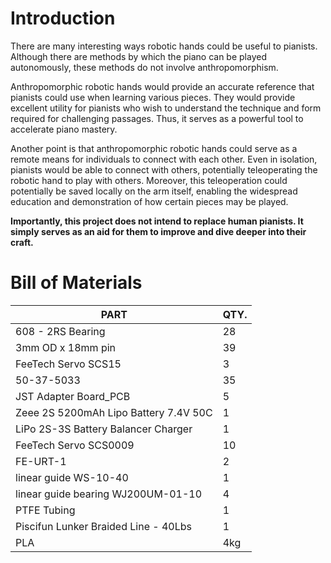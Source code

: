 # Introduction
There are many interesting ways robotic hands could be useful to pianists. Although there are methods by which the piano can be played autonomously, these methods do not involve anthropomorphism.

Anthropomorphic robotic hands would provide an accurate reference that pianists
could use when learning various pieces. They would provide excellent utility for pianists
who wish to understand the technique and form required for challenging passages. Thus,
it serves as a powerful tool to accelerate piano mastery.

Another point is that anthropomorphic robotic hands could serve as a remote means for individuals to connect with each other. Even in isolation, pianists would be able to connect with others, potentially teleoperating the robotic hand to play with others. Moreover, this teleoperation could potentially be saved locally on the arm itself, enabling the widespread education and demonstration of how certain pieces may be played.

**Importantly, this project does not intend to replace human pianists. It simply serves as an aid for them to improve and dive deeper into their craft.**

# Bill of Materials
| PART	| QTY. |
| --------- | --- |
| 608 - 2RS Bearing| 28|
|3mm OD x 18mm pin|39|
|FeeTech Servo SCS15|3|
|50-37-5033|35|
|JST Adapter Board_PCB|5|
|Zeee 2S 5200mAh Lipo Battery 7.4V 50C	|1|
|LiPo 2S-3S Battery Balancer Charger|	1|
|FeeTech Servo SCS0009|	10|
|FE-URT-1|2|
|linear guide WS-10-40	|1|
|linear guide bearing WJ200UM-01-10	|4|
|PTFE Tubing	|1|
|Piscifun Lunker Braided Line - 40Lbs	|1|
|PLA	|4kg|
